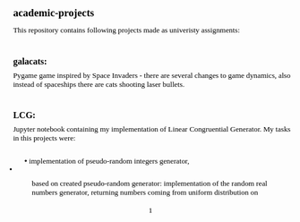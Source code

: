 <!DOCTYPE  html PUBLIC "-//W3C//DTD XHTML 1.0 Transitional//EN" "http://www.w3.org/TR/xhtml1/DTD/xhtml1-transitional.dtd">
<html xmlns="http://www.w3.org/1999/xhtml" xml:lang="en" lang="en"><head><meta http-equiv="Content-Type" content="text/html; charset=utf-8"/><title>file_1647979917594</title><style type="text/css"> * {margin:0; padding:0; text-indent:0; }
 h1 { color: black; font-family:Cambria, serif; font-style: normal; font-weight: bold; text-decoration: none; font-size: 14pt; }
 p { color: black; font-family:Georgia, serif; font-style: normal; font-weight: normal; text-decoration: none; font-size: 10pt; margin:0pt; }
 h2 { color: black; font-family:Georgia, serif; font-style: normal; font-weight: bold; text-decoration: none; font-size: 12pt; }
 .s1 { color: black; font-family:Arial, sans-serif; font-style: italic; font-weight: normal; text-decoration: none; font-size: 10pt; }
 li {display: block; }
 #l1 {padding-left: 0pt; }
 #l1> li>*:first-child:before {content: "• "; color: black; font-family:Arial, sans-serif; font-style: italic; font-weight: normal; text-decoration: none; font-size: 10pt; }
</style></head><body><h1 style="padding-top: 4pt;padding-left: 5pt;text-indent: 0pt;text-align: left;">academic-projects</h1><p style="padding-top: 9pt;padding-left: 5pt;text-indent: 0pt;text-align: left;">This repository contains following projects made as univeristy assignments:</p><p style="text-indent: 0pt;text-align: left;"><br/></p><h2 style="padding-left: 5pt;text-indent: 0pt;text-align: left;">galacats:</h2><p style="padding-top: 6pt;padding-left: 5pt;text-indent: 0pt;text-align: left;">Pygame game inspired by Space Invaders - there are several changes to game dynamics, also instead of spaceships there are cats shooting laser bullets.</p><p style="text-indent: 0pt;text-align: left;"><br/></p><h2 style="padding-left: 5pt;text-indent: 0pt;text-align: left;">LCG:</h2><p style="padding-top: 6pt;padding-left: 5pt;text-indent: 0pt;text-align: left;">Jupyter notebook containing my implementation of Linear Congruential Generator. My tasks in this projects were:</p><ul id="l1"><li data-list-text="•"><p style="padding-top: 8pt;padding-left: 30pt;text-indent: -10pt;text-align: left;">implementation of pseudo-random integers generator,</p></li></ul><p class="s1" style="text-indent: 0pt;line-height: 10pt;text-align: left;">•</p><p style="text-indent: 0pt;text-align: left;"/><p style="padding-top: 8pt;padding-left: 30pt;text-indent: 0pt;text-align: left;">based on created pseudo-random generator: implementation of the random real numbers generator, returning numbers coming from uniform distribution on</p><p style="text-indent: 0pt;text-align: left;"><br/></p><p style="text-indent: 0pt;text-align: center;">1</p></body></html>
